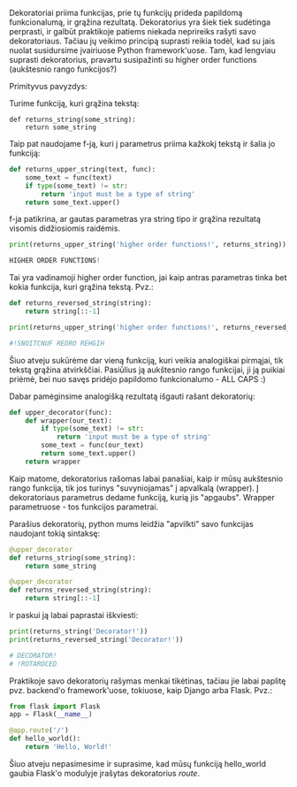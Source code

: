 Dekoratoriai priima funkcijas, prie tų funkcijų prideda papildomą funkcionalumą, 
ir grąžina rezultatą.
Dekoratorius yra šiek tiek sudėtinga perprasti, ir galbūt praktikoje patiems 
niekada neprireiks rašyti savo dekoratoriaus. 
Tačiau jų veikimo principą suprasti reikia todėl, kad
su jais nuolat susidursime įvairiuose Python framework'uose.
Tam, kad lengviau suprasti dekoratorius, pravartu susipažinti su higher order functions
(aukštesnio rango funkcijos?)

Primityvus pavyzdys:

Turime funkciją, kuri grąžina tekstą:

```pythonstub
def returns_string(some_string):
    return some_string
```

Taip pat naudojame f-ją, kuri į parametrus priima kažkokį tekstą ir šalia jo funkciją:

```python
def returns_upper_string(text, func):
    some_text = func(text)
    if type(some_text) != str:
        return 'input must be a type of string'
    return some_text.upper()
```

f-ja patikrina, ar gautas parametras yra string tipo ir grąžina rezultatą 
visomis didžiosiomis raidėmis. 

```python
print(returns_upper_string('higher order functions!', returns_string))

HIGHER ORDER FUNCTIONS!
```

Tai yra vadinamoji higher order function, jai kaip antras parametras tinka bet kokia funkcija, 
kuri grąžina tekstą. Pvz.:

```python
def returns_reversed_string(string):
    return string[::-1]

print(returns_upper_string('higher order functions!', returns_reversed_string))

#!SNOITCNUF REDRO REHGIH
```

Šiuo atveju sukūrėme dar vieną funkciją, kuri veikia analogiškai pirmąjai, 
tik tekstą grąžina atvirkščiai. Pasiūlius ją aukštesnio rango funkcijai, ji ją puikiai priėmė, bei nuo savęs pridėjo 
papildomo funkcionalumo - ALL CAPS :)

Dabar pamėginsime analogišką rezultatą išgauti rašant dekoratorių:

```python
def upper_decorator(func):
    def wrapper(our_text):
        if type(some_text) != str:
            return 'input must be a type of string'
        some_text = func(our_text)
        return some_text.upper()
    return wrapper
```

Kaip matome, dekoratorius rašomas labai panašiai, kaip ir mūsų aukštesnio rango funkcija, 
tik jos turinys "suvyniojamas" į apvalkalą (wrapper). Į dekoratoriaus parametrus dedame funkciją, kurią jis "apgaubs".
Wrapper parametruose - tos funkcijos parametrai. 

Parašius dekoratorių, python mums leidžia "apvilkti" savo funkcijas naudojant tokią sintaksę:
```python
@upper_decorator
def returns_string(some_string):
    return some_string

@upper_decorator
def returns_reversed_string(string):
    return string[::-1]
```
ir paskui ją labai paprastai iškviesti:
```python
print(returns_string('Decorator!'))
print(returns_reversed_string('Decorator!'))

# DECORATOR!
# !ROTAROCED
```

Praktikoje savo dekoratorių rašymas menkai tikėtinas, tačiau jie labai paplitę pvz. backend'o framework'uose, tokiuose, 
kaip Django arba Flask. Pvz.:

```python
from flask import Flask
app = Flask(__name__)

@app.route('/')
def hello_world():
    return 'Hello, World!'
```

Šiuo atveju nepasimesime ir suprasime, kad mūsų funkciją hello_world gaubia Flask'o modulyje įrašytas dekoratorius *route*.
